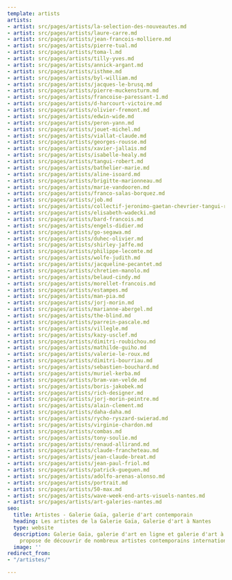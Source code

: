 ```yaml
---
template: artists
artists:
- artist: src/pages/artists/la-selection-des-nouveautes.md
- artist: src/pages/artists/laure-carre.md
- artist: src/pages/artists/jean-francois-molliere.md
- artist: src/pages/artists/pierre-tual.md
- artist: src/pages/artists/toma-l.md
- artist: src/pages/artists/tilly-yves.md
- artist: src/pages/artists/annick-argant.md
- artist: src/pages/artists/isthme.md
- artist: src/pages/artists/byl-william.md
- artist: src/pages/artists/jacques-le-brusq.md
- artist: src/pages/artists/pierre-muckensturm.md
- artist: src/pages/artists/francoise-paressant-1.md
- artist: src/pages/artists/d-harcourt-victoire.md
- artist: src/pages/artists/olivier-fremont.md
- artist: src/pages/artists/edwin-wide.md
- artist: src/pages/artists/peron-yann.md
- artist: src/pages/artists/jouet-michel.md
- artist: src/pages/artists/viallat-claude.md
- artist: src/pages/artists/georges-rousse.md
- artist: src/pages/artists/xavier-jallais.md
- artist: src/pages/artists/isabelle-healy.md
- artist: src/pages/artists/tangui-robert.md
- artist: src/pages/artists/bathelier-marie.md
- artist: src/pages/artists/aline-isoard.md
- artist: src/pages/artists/brigitte-marionneau.md
- artist: src/pages/artists/marie-vandooren.md
- artist: src/pages/artists/franco-salas-borquez.md
- artist: src/pages/artists/job.md
- artist: src/pages/artists/collectif-jeronimo-gaetan-chevrier-tangui-robert.md
- artist: src/pages/artists/elisabeth-wadecki.md
- artist: src/pages/artists/bard-francois.md
- artist: src/pages/artists/engels-didier.md
- artist: src/pages/artists/go-segawa.md
- artist: src/pages/artists/duhec-olivier.md
- artist: src/pages/artists/shirley-jaffe.md
- artist: src/pages/artists/philippe-lecomte.md
- artist: src/pages/artists/wolfe-judith.md
- artist: src/pages/artists/jacqueline-pecantet.md
- artist: src/pages/artists/chretien-manolo.md
- artist: src/pages/artists/belaud-cindy.md
- artist: src/pages/artists/morellet-francois.md
- artist: src/pages/artists/estampes.md
- artist: src/pages/artists/man-pia.md
- artist: src/pages/artists/jorj-morin.md
- artist: src/pages/artists/marianne-abergel.md
- artist: src/pages/artists/the-blind.md
- artist: src/pages/artists/parrein-pascale.md
- artist: src/pages/artists/villegle.md
- artist: src/pages/artists/kazy-usclef.md
- artist: src/pages/artists/dimitri-roubichou.md
- artist: src/pages/artists/mathilde-guiho.md
- artist: src/pages/artists/valerie-le-roux.md
- artist: src/pages/artists/dimitri-bourriau.md
- artist: src/pages/artists/sebastien-bouchard.md
- artist: src/pages/artists/muriel-kerba.md
- artist: src/pages/artists/bram-van-velde.md
- artist: src/pages/artists/boris-jakobek.md
- artist: src/pages/artists/rich-designer.md
- artist: src/pages/artists/jorj-morin-peintre.md
- artist: src/pages/artists/alain-clement.md
- artist: src/pages/artists/daha-daha.md
- artist: src/pages/artists/rycho-ryszard-swierad.md
- artist: src/pages/artists/virginie-chardon.md
- artist: src/pages/artists/combas.md
- artist: src/pages/artists/tony-soulie.md
- artist: src/pages/artists/renaud-allirand.md
- artist: src/pages/artists/claude-francheteau.md
- artist: src/pages/artists/jean-claude-breat.md
- artist: src/pages/artists/jean-paul-friol.md
- artist: src/pages/artists/patrick-gueguen.md
- artist: src/pages/artists/adolfo-arenas-alonso.md
- artist: src/pages/artists/portrait.md
- artist: src/pages/artists/50-max.md
- artist: src/pages/artists/wave-week-end-arts-visuels-nantes.md
- artist: src/pages/artists/art-galeries-nantes.md
seo:
  title: Artistes - Galerie Gaïa, galerie d'art contemporain
  heading: Les artistes de la Galerie Gaïa, Galerie d'art à Nantes
  type: website
  description: Galerie Gaïa, galerie d'art en ligne et galerie d'art à Nantes vous
    propose de découvrir de nombreux artistes contemporains internationaux.
  image: ''
redirect_from:
- "/artistes/"

---
```


